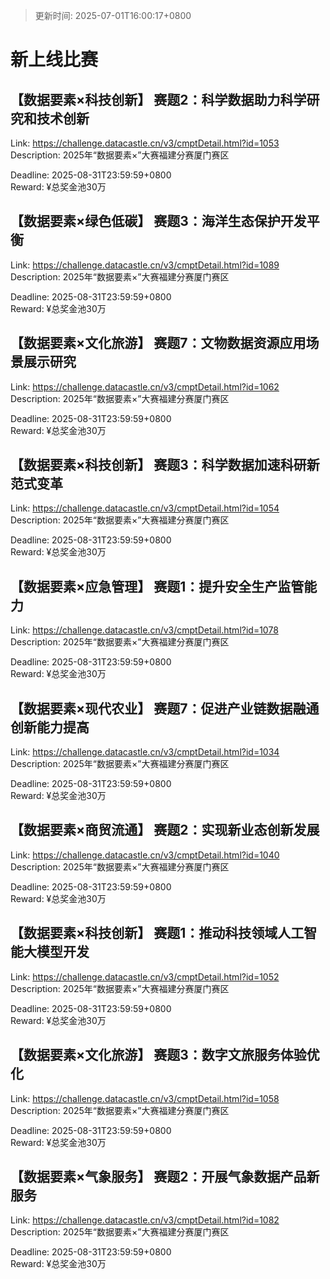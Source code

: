 > 更新时间: 2025-07-01T16:00:17+0800 

# 新上线比赛


## 【数据要素×科技创新】 赛题2：科学数据助力科学研究和技术创新
Link: https://challenge.datacastle.cn/v3/cmptDetail.html?id=1053  
Description: 2025年“数据要素×”大赛福建分赛厦门赛区
  
Deadline: 2025-08-31T23:59:59+0800  
Reward: ¥总奖金池30万  

## 【数据要素×绿色低碳】 赛题3：海洋生态保护开发平衡
Link: https://challenge.datacastle.cn/v3/cmptDetail.html?id=1089  
Description: 2025年“数据要素×”大赛福建分赛厦门赛区
  
Deadline: 2025-08-31T23:59:59+0800  
Reward: ¥总奖金池30万  

## 【数据要素×文化旅游】 赛题7：文物数据资源应用场景展示研究
Link: https://challenge.datacastle.cn/v3/cmptDetail.html?id=1062  
Description: 2025年“数据要素×”大赛福建分赛厦门赛区
  
Deadline: 2025-08-31T23:59:59+0800  
Reward: ¥总奖金池30万  

## 【数据要素×科技创新】 赛题3：科学数据加速科研新范式变革
Link: https://challenge.datacastle.cn/v3/cmptDetail.html?id=1054  
Description: 2025年“数据要素×”大赛福建分赛厦门赛区
  
Deadline: 2025-08-31T23:59:59+0800  
Reward: ¥总奖金池30万  

## 【数据要素×应急管理】 赛题1：提升安全生产监管能力
Link: https://challenge.datacastle.cn/v3/cmptDetail.html?id=1078  
Description: 2025年“数据要素×”大赛福建分赛厦门赛区
  
Deadline: 2025-08-31T23:59:59+0800  
Reward: ¥总奖金池30万  

## 【数据要素×现代农业】 赛题7：促进产业链数据融通创新能力提高
Link: https://challenge.datacastle.cn/v3/cmptDetail.html?id=1034  
Description: 2025年“数据要素×”大赛福建分赛厦门赛区
  
Deadline: 2025-08-31T23:59:59+0800  
Reward: ¥总奖金池30万  

## 【数据要素×商贸流通】 赛题2：实现新业态创新发展
Link: https://challenge.datacastle.cn/v3/cmptDetail.html?id=1040  
Description: 2025年“数据要素×”大赛福建分赛厦门赛区
  
Deadline: 2025-08-31T23:59:59+0800  
Reward: ¥总奖金池30万  

## 【数据要素×科技创新】 赛题1：推动科技领域人工智能大模型开发
Link: https://challenge.datacastle.cn/v3/cmptDetail.html?id=1052  
Description: 2025年“数据要素×”大赛福建分赛厦门赛区
  
Deadline: 2025-08-31T23:59:59+0800  
Reward: ¥总奖金池30万  

## 【数据要素×文化旅游】 赛题3：数字文旅服务体验优化
Link: https://challenge.datacastle.cn/v3/cmptDetail.html?id=1058  
Description: 2025年“数据要素×”大赛福建分赛厦门赛区
  
Deadline: 2025-08-31T23:59:59+0800  
Reward: ¥总奖金池30万  

## 【数据要素×气象服务】 赛题2：开展气象数据产品新服务
Link: https://challenge.datacastle.cn/v3/cmptDetail.html?id=1082  
Description: 2025年“数据要素×”大赛福建分赛厦门赛区
  
Deadline: 2025-08-31T23:59:59+0800  
Reward: ¥总奖金池30万  

